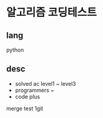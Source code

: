 # 알고리즘 코딩테스트
## lang
python
## desc
- solved ac level1 ~ level3
- programmers ~
- code plus

merge test 1git
